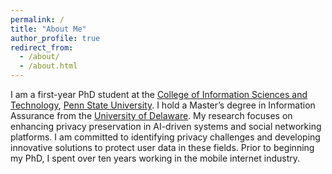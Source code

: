 ```yaml
---
permalink: /
title: "About Me"
author_profile: true
redirect_from: 
  - /about/
  - /about.html
---
```


I am a first-year PhD student at the [College of Information Sciences and Technology](https://ist.psu.edu/), [Penn State University](https://www.psu.edu/). I hold a Master’s degree in Information Assurance from the [University of Delaware](https://www.udel.edu/). My research focuses on enhancing privacy preservation in AI-driven systems and social networking platforms. I am committed to identifying privacy challenges and developing innovative solutions to protect user data in these fields. Prior to beginning my PhD, I spent over ten years working in the mobile internet industry.
